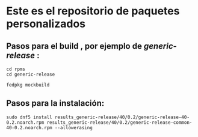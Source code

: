 
# Este es el repositorio de paquetes personalizados

## Pasos para el build , por ejemplo de *generic-release* :
```
cd rpms
cd generic-release

fedpkg mockbuild
```

## Pasos para la instalación:
```
sudo dnf5 install results_generic-release/40/0.2/generic-release-40-0.2.noarch.rpm results_generic-release/40/0.2/generic-release-common-40-0.2.noarch.rpm --allowerasing
```


